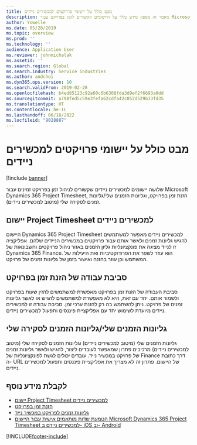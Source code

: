 ```yaml
---
title: מבט כולל על יישומי פרויקטים למכשירים ניידים
description: מאמר זה מספק מידע כללי על היישומים הקשורים לזמן בפרויקט עבור Microsoft Dynamics 365 Project Timesheet, ערז זמן פרויקט, ודפי הזמנים שלי/דפי הזמנים שלי הזמינים במכשיר נייד.
author: Yowelle
ms.date: 05/28/2019
ms.topic: overview
ms.prod: ''
ms.technology: ''
audience: Application User
ms.reviewer: johnmichalak
ms.assetid: ''
ms.search.region: Global
ms.search.industry: Service industries
ms.author: andchoi
ms.dyn365.ops.version: 10
ms.search.validFrom: 2019-02-28
ms.openlocfilehash: b4ed85123c92a60c6b6308fda3d9ef2f6693a0dd
ms.sourcegitcommit: a798fed5c59e3fefa62cdfa42c852d529b33fd35
ms.translationtype: HT
ms.contentlocale: he-IL
ms.lasthandoff: 06/18/2022
ms.locfileid: "9028887"
---
```

# <a name="project-mobile-applications-overview"></a>מבט כולל על יישומי פרויקטים למכשירים ניידים

[!include [banner](../includes/banner.md)]

שלושה יישומים למכשירים ניידים שקשורים לניהול זמן בפרויקט זמינים עבור Microsoft Dynamics 365 Project Timesheet, הזנת זמן בפרויקט‬, וגליונות הזמנים שלי/גליונות זמנים לסקירה שלי (מיטוב למכשירים ניידים).

## <a name="project-timesheet-mobile-app"></a>יישום Project Timesheet למכשירים ניידים

היישום Dynamics 365 Project Timesheet למכשירים ניידים מאפשר למשתמשים להגיש גליונות זמנים ולאשר אותם עבור פרויקטים במכשירים הניידים שלהם. אפליקציה זו לנייד מציגה את פונקציונליות גליון הזמנים באזור ניהול פרויקטים וחשבונאות של Dynamics 365 Finance. הוא עוזר לשפר את הפרודוקטיביות ואת היעילות של המשתמש וכן עוזר בהזנה ואישור בזמן של גליונות זמנים של פרויקט.‬

## <a name="project-time-entry-workspace"></a>סביבת עבודה של הזנת זמן בפרויקט

סביבת העבודה של הזנת זמן בפרויקט מאפשרת למשתמשים להזין שעות בפרויקט ולשמור אותם. יחד עם זאת, היא לא מאפשרת למשתמשים להגיש או לאשר גליונות זמנים של פרויקט. ניתן להשתמש בה רק להזנת ערכי זמן. סביבת עבודה זו למכשירים ניידים מיועדת לשימוש יחד עם אפליקציית פיננסים ותפעול למכשירים ניידים.

## <a name="my-timesheetstimesheets-for-my-review"></a>גליונות הזמנים שלי/גליונות הזמנים לסקירה שלי

גליונות הזמנים שלי (מיטוב למכשירים ניידים) וגליונות הזמנים לסקירה שלי (מיטוב למכשירים ניידים) מרכיבים פתרון שמאפשר לעובדים ליצור, להגיש ולאשר גליונות זמנים של פרויקט במכשיר נייד. עובדים יכולים לגשת לפונקציונליות של Finance דרך כתובת ה- URL של היישום. פתרון זה לא מצריך את אפליקציית פיננסים ותפעול למכשירים ניידים.

## <a name="for-more-information"></a>לקבלת מידע נוסף

- [יישום Project Timesheet למכשירים ניידים](project-timesheet.md)
- [הזנת זמן בפרויקט]( project-time-entry-mobile-workspace.md)
- [גליונות זמנים לפרויקט במכשיר נייד](Mobile-timesheets.md)
- [הטמעת שדות מותאמים אישית עבור היישום Microsoft Dynamics 365 Project Timesheet למכשירים ניידם ב- iOS וב- Android](custom-fields-mobile.md)


[!INCLUDE[footer-include](../includes/footer-banner.md)]